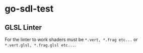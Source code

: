 # go-sdl-test

## GLSL Linter

For the linter to work shaders must be `*.vert, *.frag etc...` or `*.vert.glsl, *.frag.glsl etc...`.
